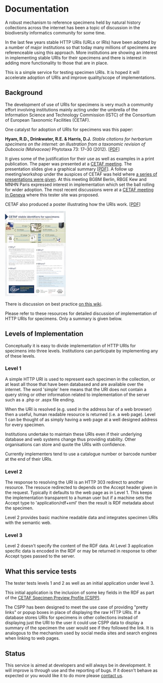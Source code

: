 
# Documentation

A robust mechanism to reference specimens held by natural history collections across the internet has been a topic of discussion in the biodiversity informatics community for some time.

In the last few years stable HTTP URIs (URLs or IRIs) have been adopted by a number of major institutions so that
today many millions of specimens are referenceable using this approach.
More institutions are showing an interest in implementing stable URIs for their specimens and there is
interest in adding more functionality to those that are in place.

This is a simple service for testing specimen URIs. It is hoped it will accelerate adoption of URIs
and improve quality/scope of implementations.

## Background

The development of use of URIs for specimens is very much a community effort involving
institutions mainly acting under the umbrella of the Information Science and
Technology Commission (ISTC) of the Consortium of European Taxonomic Facilities (CETAF).

One catalyst for adoption of URIs for specimens was this paper:

**Hyam, R.D., Drinkwater, R.E. & Harris, D.J.** *Stable citations for herbarium specimens on the internet: an illustration from a taxonomic revision of Duboscia (Malvaceae)*
Phytotaxa 73: 17–30 (2012). [[PDF](http://www.mapress.com/phytotaxa/content/2012/f/pt00073p030.pdf)]

It gives some of the justification for their use as well as examples in a print publication. The paper was presented at a [CETAF meeting](http://stories.rbge.org.uk/archives/1377).
The presentation slides give a graphical summary [[PDF](http://stories.rbge.org.uk/wp-content/uploads/2013/03/specimen_id_presentation_01.pdf)].
A follow up meeting/workshop under the auspices of CETAF was held where [a series of presentations were given](http://stories.rbge.org.uk/archives/3846).
At this meeting BGBM Berlin, RBGE Kew and MNHN Paris expressed interest in implementation which set the ball rolling for wider adoption.
The most recent discussions were at a [CETAF meeting in Geneva](http://cetafidentifiers.biowikifarm.net/wiki/Geneva_meeting) where this tester site was proposed.

CETAF also produced a poster illustrating how the URIs work. [[PDF](http://cetaf.org/sites/default/files/cetaf-istc_stable_identifiers_poster50x70.pdf)]

[![CETAF Poster](/images/cetaf-istc_stable_identifiers_poster50x70.jpg)](http://cetaf.org/sites/default/files/cetaf-istc_stable_identifiers_poster50x70.pdf)

There is discussion on best practice [on this wiki](http://wiki.pro-ibiosphere.eu/wiki/Best_practices_for_stable_URIs).

Please refer to these resources for detailed discussion of implementation of HTTP URIs for specimens. Only a summary is given below.

## Levels of Implementation

Conceptually it is easy to divide implementation of HTTP URIs for specimens into
three levels. Institutions can participate by implementing any of these levels.

### Level 1

A simple HTTP URI is used to represent each specimen in the collection, or at least all those that have been databased and are available over the internet.
The word 'simple' here means that the URI does not contain a query string or other information related to implementation of the server such as a .php or .aspx file ending.

When the URI is resolved (e.g. used in the address bar of a web browser) then a useful, human readable resource is returned (i.e. a web page). Level 1 can be thought of as simply having a web page at a well designed address for every specimen.

Institutions undertake to maintain these URIs even if their underlying database and web systems change thus providing stability. 
Other organisations can store and quote the URIs with confidence.

Currently implementers tend to use a catalogue number or barcode number at the end of their URIs.

### Level 2

The response to resolving the URI is an HTTP 303 redirect to another resource.
The resouce redirected to depends on the Accept header given in the request. Typically
it defaults to the web page as in Level 1.
This keeps the implementation transparent to a human user but if a machine sets the
Accept type to 'application/rdf+xml' then the result is RDF metadata about the specimen.

Level 2 provides basic machine readable data and integrates specimen URIs with the semantic web.

### Level 3

Level 2 doesn't specify the content of the RDF data. At Level 3 application specific
data is encoded in the RDF or may be returned in response to other Accept types
passed to the server.

## What this service tests

The tester tests levels 1 and 2 as well as an initial application under level 3.

This initial application is the inclusion of some key fields in the RDF as part of
the [CETAF Specimen Preview Profile (CSPP)](http://cetafidentifiers.biowikifarm.net/wiki/CSPP).

The CSPP has been designed to meet the use case of providing "pretty links" or 
popup boxes in place of displaying the raw HTTP URIs. If a database stores
URIs for specimens in other collections instead of displaying just the URI
to the user it could use CSPP data to display a summary of the specimen 
the user would see if they followed the link. It is analogous to the 
mechanism used by social media sites and search engines when linking to web
pages.

## Status

This service is aimed at developers and will always be in development.
It will improve is through use and the reporting of bugs.
If it doesn't behave as expected or you would like
it to do more please [contact us](/md.php?q=contact).


